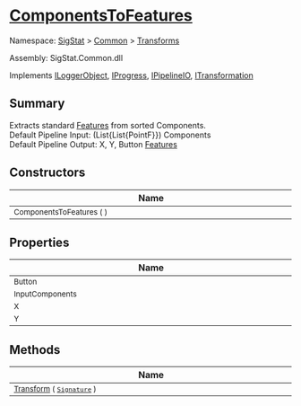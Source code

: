 # [ComponentsToFeatures](./ComponentsToFeatures.md)

Namespace: [SigStat]() > [Common](./../README.md) > [Transforms](./README.md)

Assembly: SigStat.Common.dll

Implements [ILoggerObject](./../ILoggerObject.md), [IProgress](./../Helpers/IProgress.md), [IPipelineIO](./../Pipeline/IPipelineIO.md), [ITransformation](./../ITransformation.md)

## Summary
Extracts standard [Features](https://github.com/hargitomi97/sigstat/blob/master/docs/md/SigStat/Common/Features.md) from sorted Components.  <br>Default Pipeline Input: (List{List{PointF}}) Components<br>Default Pipeline Output: X, Y, Button [Features](https://github.com/hargitomi97/sigstat/blob/master/docs/md/SigStat/Common/Features.md)

## Constructors

| Name | Summary | 
| --- | --- | 
| <div style="width:490px"><sub>ComponentsToFeatures (  )</sub></div>| <sub></sub></div>| <br>


## Properties

| Name | Summary | 
| --- | --- | 
| <div style="width:490px"><sub>Button</sub></div>| <sub>Button</sub></div>| <br>
| <div style="width:490px"><sub>InputComponents</sub></div>| <sub>Components</sub></div>| <br>
| <div style="width:490px"><sub>X</sub></div>| <sub>X</sub></div>| <br>
| <div style="width:490px"><sub>Y</sub></div>| <sub>Y</sub></div>| <br>


## Methods

| Name | Summary | 
| --- | --- | 
| <div style="width:490px"><sub>[Transform](./Methods/ComponentsToFeatures-100663580.md) ( [`Signature`](./../Signature.md) )</sub></div>| <sub></sub></div>| <br>


